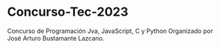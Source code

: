 # Concurso-Tec-2023
Concurso de Programación Jva, JavaScript, C y Python
Organizado por José Arturo Bustamante Lazcano.
